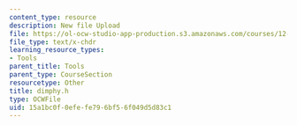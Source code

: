 ```yaml
---
content_type: resource
description: New file Upload
file: https://ol-ocw-studio-app-production.s3.amazonaws.com/courses/12-811-tropical-meteorology-spring-2011/15a1bc0f0efefe796bf56f049d5d83c1_dimphy.h
file_type: text/x-chdr
learning_resource_types:
- Tools
parent_title: Tools
parent_type: CourseSection
resourcetype: Other
title: dimphy.h
type: OCWFile
uid: 15a1bc0f-0efe-fe79-6bf5-6f049d5d83c1
---
```

